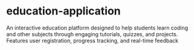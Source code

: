 # education-application
An interactive education platform designed to help students learn coding and other subjects through engaging tutorials, quizzes, and projects. Features user registration, progress tracking, and real-time feedback
